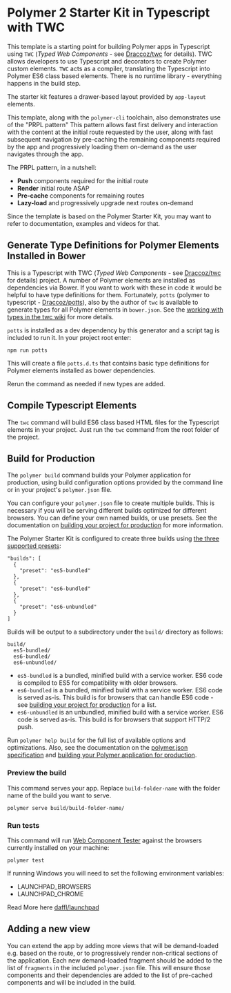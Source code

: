 # Polymer 2 Starter Kit in Typescript with TWC

This template is a starting point for building Polymer apps in Typescript using
`TWC` (*Typed Web Components* - see [Draccoz/twc](https://github.com/Draccoz/twc) for details). TWC allows developers to use Typescript and decorators to create Polymer custom elements. `TWC` acts as a compiler, translating the Typescript into Polymer ES6 class based elements. There is no runtime library - everything happens in the build step.

The starter kit features a drawer-based layout provided by `app-layout` elements.

This template, along with the `polymer-cli` toolchain, also demonstrates use
of the "PRPL pattern" This pattern allows fast first delivery and interaction with
the content at the initial route requested by the user, along with fast subsequent
navigation by pre-caching the remaining components required by the app and
progressively loading them on-demand as the user navigates through the app.

The PRPL pattern, in a nutshell:

* **Push** components required for the initial route
* **Render** initial route ASAP
* **Pre-cache** components for remaining routes
* **Lazy-load** and progressively upgrade next routes on-demand

Since the template is based on the Polymer Starter Kit, you may want to refer to documentation, examples and videos for that.

## Generate Type Definitions for Polymer Elements Installed in Bower
This is a Typescript with TWC (*Typed Web Components* - see [Draccoz/twc](https://github.com/Draccoz/twc) for details) project. A number of Polymer elements are installed as dependencies via Bower. If you want to work with these in code it would be helpful to have type definitions for them. Fortunately, `potts` (polymer to typescript - [Draccoz/potts](https://github.com/Draccoz/potts)), also by the author of `twc` is available to generate types for all Polymer elements in `bower.json`.  See the [working with types in the twc wiki](https://github.com/Draccoz/twc/wiki/Working-with-types) for more details.

`potts` is installed as a dev dependency by this generator and a script tag is included to run it. In your project root enter:
```
npm run potts
```
This will create a file `potts.d.ts` that contains basic type definitions for Polymer elements installed as bower dependencies.

Rerun the command as needed if new types are added.

## Compile Typescript Elements
The `twc` command will build ES6 class based HTML files for the Typescript elements in your project.  Just run the `twc` command from the root folder of the project.

## Build for Production

The `polymer build` command builds your Polymer application for production, using build configuration options provided by the command line or in your project's `polymer.json` file.  

You can configure your `polymer.json` file to create multiple builds. This is necessary if you will be serving different builds optimized for different browsers. You can define your own named builds, or use presets. See the documentation on [building your project for production](https://www.polymer-project.org/2.0/toolbox/build-for-production) for more information.

The Polymer Starter Kit is configured to create three builds using [the three supported presets](https://www.polymer-project.org/2.0/toolbox/build-for-production#build-presets):

```
"builds": [
  {
    "preset": "es5-bundled"
  },
  {
    "preset": "es6-bundled"
  },
  {
    "preset": "es6-unbundled"
  }
]
```

Builds will be output to a subdirectory under the `build/` directory as follows:

```
build/
  es5-bundled/
  es6-bundled/
  es6-unbundled/
```

* `es5-bundled` is a bundled, minified build with a service worker. ES6 code is compiled to ES5 for compatibility with older browsers.
* `es6-bundled` is a bundled, minified build with a service worker. ES6 code is served as-is. This build is for browsers that can handle ES6 code - see [building your project for production](https://www.polymer-project.org/2.0/toolbox/build-for-production#compiling) for a list.
* `es6-unbundled` is an unbundled, minified build with a service worker. ES6 code is served as-is. This build is for browsers that support HTTP/2 push.

Run `polymer help build` for the full list of available options and optimizations. Also, see the documentation on the [polymer.json specification](https://www.polymer-project.org/2.0/docs/tools/polymer-json) and [building your Polymer application for production](https://www.polymer-project.org/2.0/toolbox/build-for-production).

### Preview the build

This command serves your app. Replace `build-folder-name` with the folder name of the build you want to serve.

    polymer serve build/build-folder-name/

### Run tests

This command will run [Web Component Tester](https://github.com/Polymer/web-component-tester)
against the browsers currently installed on your machine:

    polymer test

If running Windows you will need to set the following environment variables:

- LAUNCHPAD_BROWSERS
- LAUNCHPAD_CHROME

Read More here [daffl/launchpad](https://github.com/daffl/launchpad#environment-variables-impacting-local-browsers-detection)

## Adding a new view

You can extend the app by adding more views that will be demand-loaded
e.g. based on the route, or to progressively render non-critical sections of the
application. Each new demand-loaded fragment should be added to the list of
`fragments` in the included `polymer.json` file. This will ensure those
components and their dependencies are added to the list of pre-cached components
and will be included in the build.
